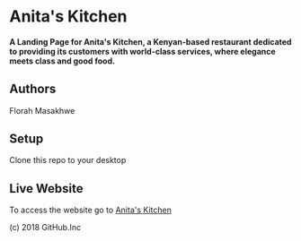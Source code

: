 # Anita's Kitchen

#### A Landing Page for Anita's Kitchen, a Kenyan-based restaurant dedicated to providing its customers with world-class services, where elegance meets class and good food.

## Authors
Florah Masakhwe

## Setup
Clone this repo to your desktop

## Live Website
To access the website go to [Anita's Kitchen](flomasakhwe.github.io/Anitas-Kitchen/)

(c) 2018 GitHub.Inc
